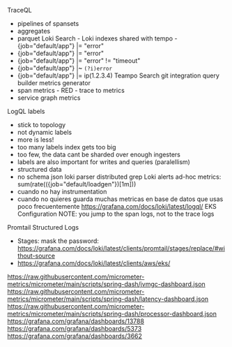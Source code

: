TraceQL
- pipelines of spansets
- aggregates
- parquet
Loki Search - Loki indexes shared with tempo - {job="default/app"}  |= "error"
- {job="default/app"}  |= "error"
- {job="default/app"}  |= "error" != "timeout"
- {job="default/app"}  |~ `(?i)error`
- {job="default/app"}  |= ip(1.2.3.4)
Teampo Search
git integration
query builder
metrics generator
- span metrics - RED - trace to metrics
- service graph metrics

LogQL
labels
- stick to topology
- not dynamic labels
- more is less!
- too many labels index gets too big
- too few, the data cant be sharded over enough ingesters
- labels are also important for writes and queries (paralellism)
- structured data
- no schema
json loki parser 
distributed grep
Loki alerts
ad-hoc metrics: sum(rate(({job="default/loadgen"})[1m]))
- cuando no hay instrumentation
- cuando no quieres guarda muchas metricas en base de datos que usas poco frecuentemente
  https://grafana.com/docs/loki/latest/logql/
EKS Configuration
NOTE: you jump to the span logs, not to the trace logs


Promtail
Structured Logs
- Stages: mask the password: https://grafana.com/docs/loki/latest/clients/promtail/stages/replace/#without-source
- https://grafana.com/docs/loki/latest/clients/aws/eks/



https://raw.githubusercontent.com/micrometer-metrics/micrometer/main/scripts/spring-dash/jvmgc-dashboard.json
https://raw.githubusercontent.com/micrometer-metrics/micrometer/main/scripts/spring-dash/latency-dashboard.json
https://raw.githubusercontent.com/micrometer-metrics/micrometer/main/scripts/spring-dash/processor-dashboard.json
https://grafana.com/grafana/dashboards/13788
https://grafana.com/grafana/dashboards/5373
https://grafana.com/grafana/dashboards/3662


